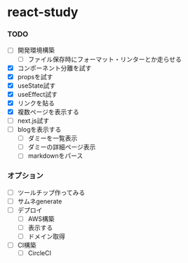 # react-study

### TODO
- [ ] 開発環境構築
    - [ ] ファイル保存時にフォーマット・リンターとか走らせる
- [x] コンポーネント分離を試す
- [x] propsを試す
- [x] useState試す
- [x] useEffect試す
- [x] リンクを貼る
- [x] 複数ページを表示する
- [ ] next.js試す
- [ ] blogを表示する
    - [ ] ダミーを一覧表示
    - [ ] ダミーの詳細ページ表示
    - [ ] markdownをパース

### オプション
- [ ] ツールチップ作ってみる
- [ ] サムネgenerate
- [ ] デプロイ
    - [ ] AWS構築
    - [ ] 表示する
    - [ ] ドメイン取得
- [ ] CI構築
    - [ ] CircleCI
